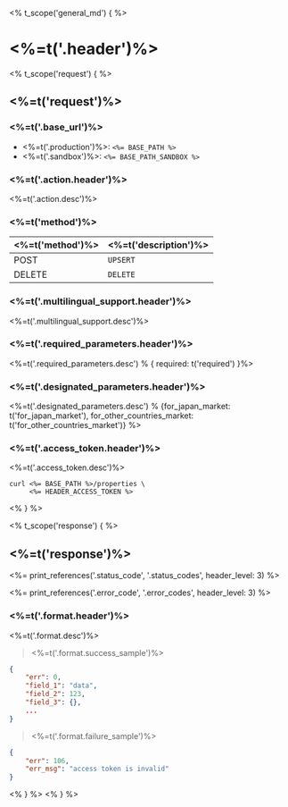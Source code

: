 <% t_scope('general_md') { %>
# <%=t('.header')%>

<% t_scope('request') { %>
## <%=t('request')%>

### <%=t('.base_url')%>

- <%=t('.production')%>: `<%= BASE_PATH %>`
- <%=t('.sandbox')%>: `<%= BASE_PATH_SANDBOX %>`

### <%=t('.action.header')%>

<%=t('.action.desc')%>

### <%=t('method')%>

| <%=t('method')%> | <%=t('description')%> |
|------------------|-----------------------|
| POST   | `UPSERT` |
| DELETE | `DELETE` |

### <%=t('.multilingual_support.header')%>

<%=t('.multilingual_support.desc')%>

### <%=t('.required_parameters.header')%>

<%=t('.required_parameters.desc') % { required: t('required') }%>

### <%=t('.designated_parameters.header')%>

<%=t('.designated_parameters.desc') % {for_japan_market: t('for_japan_market'), for_other_countries_market: t('for_other_countries_market')} %>

### <%=t('.access_token.header')%>

<%=t('.access_token.desc')%>

```shell
curl <%= BASE_PATH %>/properties \
     <%= HEADER_ACCESS_TOKEN %>
```

<% } %>

<% t_scope('response') { %>
## <%=t('response')%>

<%= print_references('.status_code', '.status_codes', header_level: 3) %>

<%= print_references('.error_code', '.error_codes', header_level: 3) %>

### <%=t('.format.header')%>

<%=t('.format.desc')%>

> <%=t('.format.success_sample')%>

```json
{
    "err": 0,
    "field_1": "data",
    "field_2": 123,
    "field_3": {},
    ...
}
```

> <%=t('.format.failure_sample')%>

```json
{
    "err": 106,
    "err_msg": "access token is invalid"
}
```
<% } %>
<% } %>